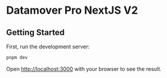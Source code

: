 # Datamover Pro NextJS V2

## Getting Started

First, run the development server:

```bash
pnpm dev
```

Open [http://localhost:3000](http://localhost:3000) with your browser to see the result.
